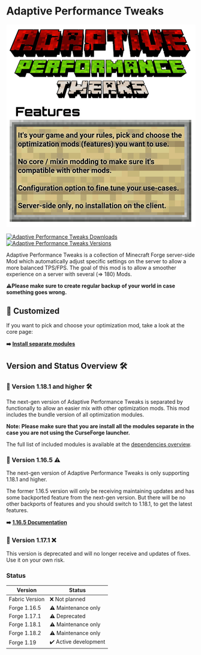 # Adaptive Performance Tweaks

![Adaptive Performance Tweaks][header]

[![Adaptive Performance Tweaks Downloads](http://cf.way2muchnoise.eu/full_adaptive-performance-tweaks_downloads.svg)](https://www.curseforge.com/minecraft/mc-mods/adaptive-performance-tweaks)
[![Adaptive Performance Tweaks Versions](http://cf.way2muchnoise.eu/versions/Minecraft_adaptive-performance-tweaks_all.svg)](https://www.curseforge.com/minecraft/mc-mods/adaptive-performance-tweaks)

Adaptive Performance Tweaks is a collection of Minecraft Forge server-side Mod which automatically adjust specific settings on the server to allow a more balanced TPS/FPS.
The goal of this mod is to allow a smoother experience on a server with several (=> 180) Mods.

**⚠️Please make sure to create regular backup of your world in case something goes wrong.**

## 🔭 Customized

If you want to pick and choose your optimization mod, take a look at the core page:

**➡️ [Install separate modules][core]**

## Version and Status Overview 🛠️

### 🚀 Version 1.18.1 and higher 🛠️

The next-gen version of Adaptive Performance Tweaks is separated by functionally to allow an easier mix with other optimization mods.
This mod includes the bundle version of all optimization modules.

**Note: Please make sure that you are install all the modules separate in the case you are not using the CurseForge launcher.**

The full list of included modules is available at the [dependencies overview][dependencies].

### 🚀 Version 1.16.5 ⚠️

The next-gen version of Adaptive Performance Tweaks is only supporting 1.18.1 and higher.

The former 1.16.5 version will only be receiving maintaining updates and has some backported feature from the next-gen version.
But there will be no other backports of features and you should switch to 1.18.1, to get the latest features.

**➡️ [1.16.5 Documentation][adaptive_performance_tweaks_legacy]**

### 🚀 Version 1.17.1 ❌

This version is deprecated and will no longer receive and updates of fixes. Use it on your own risk.

### Status

| Version        | Status                |
| -------------- | --------------------- |
| Fabric Version | ❌ Not planned        |
| Forge 1.16.5   | ⚠️ Maintenance only   |
| Forge 1.17.1   | ⚠️ Deprecated         |
| Forge 1.18.1   | ⚠️ Maintenance only   |
| Forge 1.18.2   | ⚠️ Maintenance only   |
| Forge 1.19     | ✔️ Active development |

[header]: ../assets/aptweaks-header.png
[adaptive_performance_tweaks_legacy]: https://github.com/MarkusBordihn/BOs-Adaptive-Performance-Tweaks/tree/1.16.5
[bundled]: https://www.curseforge.com/minecraft/mc-mods/adaptive-performance-tweaks
[core]: https://www.curseforge.com/minecraft/mc-mods/adaptive-performance-tweaks-core
[gamerules]: https://www.curseforge.com/minecraft/mc-mods/adaptive-performance-tweaks-gamerules
[items]: https://www.curseforge.com/minecraft/mc-mods/adaptive-performance-tweaks-items
[dependencies]: https://www.curseforge.com/minecraft/mc-mods/adaptive-performance-tweaks/relations/dependencies
